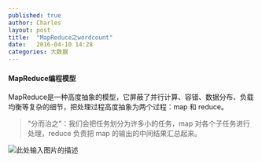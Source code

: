 ```yaml
---
published: true
author: Charles
layout: post
title:  "MapReduce之wordcount"
date:   2016-04-10 14:28
categories: 大数据
---
```


####  MapReduce编程模型
MapReduce是一种高度抽象的模型，它屏蔽了并行计算、容错、数据分布、负载均衡等复杂的细节，把处理过程高度抽象为两个过程：map 和 reduce。

> "分而治之"：我们会把任务划分为许多小的任务，map 对各个子任务进行处理，reduce 负责把 map 的输出的中间结果汇总起来。

![此处输入图片的描述][1]


  [1]: http://7xjbdi.com1.z0.glb.clouddn.com/optimized-ec2d.png
